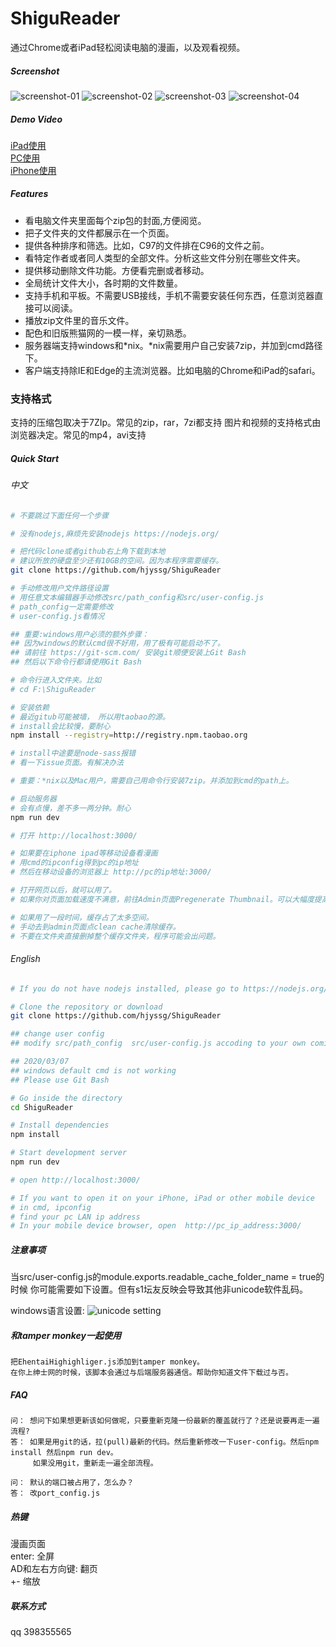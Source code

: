 # ShiguReader

通过Chrome或者iPad轻松阅读电脑的漫画，以及观看视频。

##### Screenshot

![screenshot-01](screenshot/01.png)
![screenshot-02](screenshot/02.png)
![screenshot-03](screenshot/03.png)
![screenshot-04](screenshot/04.png)

##### Demo Video
[iPad使用](https://www.bilibili.com/video/BV1Mt4y1m7qU)  
[PC使用](https://www.bilibili.com/video/BV1t64y1u729/)   
[iPhone使用](https://www.bilibili.com/video/BV1xt4y1U73L/)     

##### Features

* 看电脑文件夹里面每个zip包的封面,方便阅览。
* 把子文件夹的文件都展示在一个页面。
* 提供各种排序和筛选。比如，C97的文件排在C96的文件之前。
* 看特定作者或者同人类型的全部文件。分析这些文件分别在哪些文件夹。
* 提供移动删除文件功能。方便看完删或者移动。
* 全局统计文件大小，各时期的文件数量。
* 支持手机和平板。不需要USB接线，手机不需要安装任何东西，任意浏览器直接可以阅读。
* 播放zip文件里的音乐文件。
* 配色和旧版熊猫网的一模一样，亲切熟悉。
* 服务器端支持windows和*nix。*nix需要用户自己安装7zip，并加到cmd路径下。
* 客户端支持除IE和Edge的主流浏览器。比如电脑的Chrome和iPad的safari。


### 支持格式

支持的压缩包取决于7ZIp。常见的zip，rar，7zi都支持
图片和视频的支持格式由浏览器决定。常见的mp4，avi支持


##### Quick Start

###### 中文

```bash
# 不要跳过下面任何一个步骤

# 没有nodejs,麻烦先安装nodejs https://nodejs.org/

# 把代码clone或者github右上角下载到本地
# 建议所放的硬盘至少还有10GB的空间。因为本程序需要缓存。
git clone https://github.com/hjyssg/ShiguReader

# 手动修改用户文件路径设置
# 用任意文本编辑器手动修改src/path_config和src/user-config.js
# path_config一定需要修改
# user-config.js看情况

## 重要:windows用户必须的额外步骤：
## 因为windows的默认cmd很不好用，用了极有可能启动不了。
## 请前往 https://git-scm.com/ 安装git顺便安装上Git Bash 
## 然后以下命令行都请使用Git Bash 

# 命令行进入文件夹。比如
# cd F:\ShiguReader

# 安装依赖
# 最近gitub可能被墙， 所以用taobao的源。
# install会比较慢，要耐心
npm install --registry=http://registry.npm.taobao.org

# install中途要是node-sass报错
# 看一下issue页面。有解决办法

# 重要：*nix以及Mac用户，需要自己用命令行安装7zip。并添加到cmd的path上。

# 启动服务器
# 会有点慢，差不多一两分钟。耐心
npm run dev

# 打开 http://localhost:3000/

# 如果要在iphone ipad等移动设备看漫画
# 用cmd的ipconfig得到pc的ip地址
# 然后在移动设备的浏览器上 http://pc的ip地址:3000/

# 打开网页以后，就可以用了。
# 如果你对页面加载速度不满意，前往Admin页面Pregenerate Thumbnail。可以大幅度提高页面加载速度。

# 如果用了一段时间，缓存占了太多空间。
# 手动去到admin页面点clean cache清除缓存。
# 不要在文件夹直接删掉整个缓存文件夹，程序可能会出问题。
```

###### English

```bash
# If you do not have nodejs installed, please go to https://nodejs.org/

# Clone the repository or download
git clone https://github.com/hjyssg/ShiguReader

## change user config
## modify src/path_config  src/user-config.js accoding to your own comic files location

## 2020/03/07
## windows default cmd is not working
## Please use Git Bash 

# Go inside the directory
cd ShiguReader

# Install dependencies
npm install

# Start development server
npm run dev

# open http://localhost:3000/

# If you want to open it on your iPhone, iPad or other mobile device 
# in cmd, ipconfig
# find your pc LAN ip address
# In your mobile device browser, open  http://pc_ip_address:3000/
```

##### 注意事项
当src/user-config.js的module.exports.readable_cache_folder_name = true的时候
你可能需要如下设置。但有s1坛友反映会导致其他非unicode软件乱码。

windows语言设置:
![unicode setting](screenshot/unicode-setting.png)

##### 和tamper monkey一起使用
    把EhentaiHighighliger.js添加到tamper monkey。
    在你上绅士网的时候，该脚本会通过与后端服务器通信。帮助你知道文件下载过与否。

##### FAQ
    问： 想问下如果想更新该如何做呢，只要重新克隆一份最新的覆盖就行了？还是说要再走一遍流程?   
    答： 如果是用git的话，拉(pull)最新的代码。然后重新修改一下user-config。然后npm install 然后npm run dev。
         如果没用git，重新走一遍全部流程。  

    问： 默认的端口被占用了，怎么办？
    答： 改port_config.js



##### 热键
漫画页面  
enter: 全屏  
AD和左右方向键: 翻页  
+- 缩放  

##### 联系方式
qq 398355565
